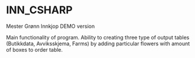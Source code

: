 # INN_CSHARP
Mester Grønn Innkjop DEMO version

Main functionality of program.
Ability to creating three type of output tables (Butikkdata, Avviksskjema, Farms) by adding particular flowers with amount of boxes to order table.
